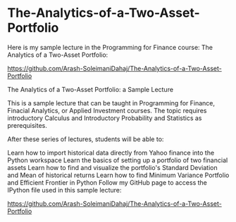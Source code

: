 # The-Analytics-of-a-Two-Asset-Portfolio
Here is my sample lecture in the Programming for Finance course: The Analytics of a Two-Asset Portfolio:

 https://github.com/Arash-SoleimaniDahaj/The-Analytics-of-a-Two-Asset-Portfolio

The Analytics of a Two-Asset Portfolio: a Sample Lecture

This is a sample lecture that can be taught in Programming for Finance, Finacial Analytics, or Applied Investment courses. The topic requires introductory Calculus and Introductory Probability and Statistics as prerequisites. 

After these series of lectures, students will be able to:

 Learn how to import historical data directly from Yahoo finance into the Python workspace
 Learn the basics of setting up a portfolio of two financial assets
 Learn how to find and visualize the portfolio's Standard Deviation and Mean of historical returns
 Learn how to find Minimum Variance Portfolio and Efficient Frontier in Python
Follow my GitHub page to access the IPython file used in this sample lecture: 

https://github.com/Arash-SoleimaniDahaj/The-Analytics-of-a-Two-Asset-Portfolio
